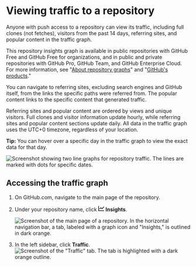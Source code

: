 # Viewing traffic to a repository

Anyone with push access to a repository can view its traffic, including full clones (not fetches), visitors from the past 14 days, referring sites, and popular content in the traffic graph.

This repository insights graph is available in public repositories with GitHub Free and GitHub Free for organizations, and in public and private repositories with GitHub Pro, GitHub Team, and GitHub Enterprise Cloud. For more information, see "[About repository graphs](/articles/about-repository-graphs)" and "[GitHub's products](/articles/github-s-products)."

You can navigate to referring sites, excluding search engines and GitHub itself, from the links the specific paths were referred from. The popular content links to the specific content that generated traffic.

Referring sites and popular content are ordered by views and unique visitors. Full clones and visitor information update hourly, while referring sites and popular content sections update daily. All data in the traffic graph uses the UTC+0 timezone, regardless of your location.

<div class="ghd-spotlight ghd-spotlight-tip border rounded-1 my-3 p-3 f5 color-border-accent-emphasis color-bg-accent">

**Tip:** You can hover over a specific day in the traffic graph to view the exact data for that day.

</div>

![Screenshot showing two line graphs for repository traffic. The lines are marked with dots for specific dates.](/assets/images/help/graphs/repo-traffic-graphs-tooltip-dotcom.png)

## Accessing the traffic graph

1. On GitHub.com, navigate to the main page of the repository.
1. Under your repository name, click <svg version="1.1" width="16" height="16" viewBox="0 0 16 16" class="octicon octicon-graph" aria-hidden="true"><path d="M1.5 1.75V13.5h13.75a.75.75 0 0 1 0 1.5H.75a.75.75 0 0 1-.75-.75V1.75a.75.75 0 0 1 1.5 0Zm14.28 2.53-5.25 5.25a.75.75 0 0 1-1.06 0L7 7.06 4.28 9.78a.751.751 0 0 1-1.042-.018.751.751 0 0 1-.018-1.042l3.25-3.25a.75.75 0 0 1 1.06 0L10 7.94l4.72-4.72a.751.751 0 0 1 1.042.018.751.751 0 0 1 .018 1.042Z"></path></svg> **Insights**.

   ![Screenshot of the main page of a repository. In the horizontal navigation bar, a tab, labeled with a graph icon and "Insights," is outlined in dark orange.](/assets/images/help/repository/repo-nav-insights-tab.png)
1. In the left sidebar, click **Traffic**.
![Screenshot of the "Traffic" tab. The tab is highlighted with a dark orange outline.](/assets/images/help/graphs/traffic-tab.png)
